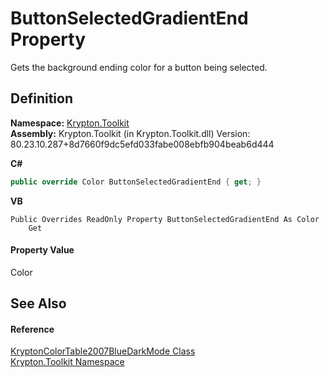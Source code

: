 # ButtonSelectedGradientEnd Property


Gets the background ending color for a button being selected.



## Definition
**Namespace:** <a href="79d2eac2-21f4-54ff-7552-b20c33c30600.md">Krypton.Toolkit</a>  
**Assembly:** Krypton.Toolkit (in Krypton.Toolkit.dll) Version: 80.23.10.287+8d7660f9dc5efd033fabe008ebfb904beab6d444

**C#**
``` C#
public override Color ButtonSelectedGradientEnd { get; }
```
**VB**
``` VB
Public Overrides ReadOnly Property ButtonSelectedGradientEnd As Color
	Get
```



#### Property Value
Color

## See Also


#### Reference
<a href="1ceb7e88-78df-a3d9-976d-4dfcbb5ce28c.md">KryptonColorTable2007BlueDarkMode Class</a>  
<a href="79d2eac2-21f4-54ff-7552-b20c33c30600.md">Krypton.Toolkit Namespace</a>  
